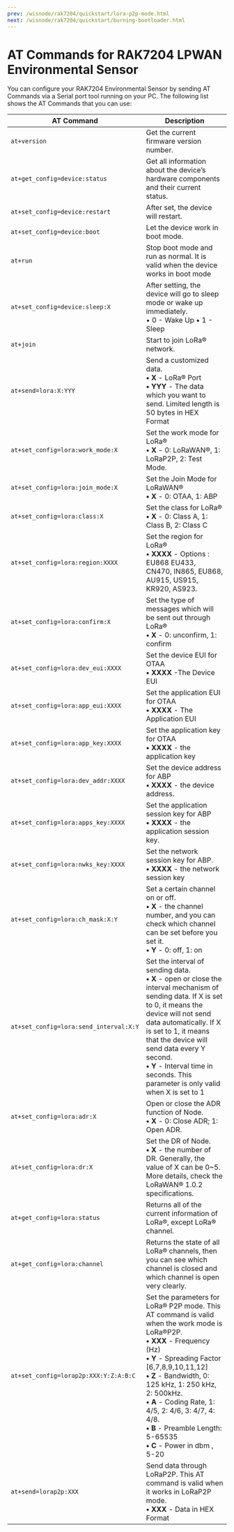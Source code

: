 ```yaml
---
prev: /wisnode/rak7204/quickstart/lora-p2p-mode.html
next: /wisnode/rak7204/quickstart/burning-bootloader.html
---
```


# AT Commands for RAK7204 LPWAN Environmental Sensor

You can configure your RAK7204 Environmental Sensor by sending AT Commands via a Serial port tool running on your PC. The following list shows the AT Commands that you can use:

| AT Command | Description | 
| ---- | ---- | 
| `at+version` | Get the current firmware version number. | 
| `at+get_config=device:status` | Get all information about the device’s hardware components and their current status. | 
| `at+set_config=device:restart` | After set, the device will restart. | 
| `at+set_config=device:boot` | Let the device work in boot mode. | 
| `at+run` | Stop boot mode and run as normal. It is valid when the device works in boot mode | 
| `at+set_config=device:sleep:X` | After setting, the device will go to sleep mode or wake up immediately.<br> • 0 - Wake Up • 1 - Sleep | 
| `at+join` | Start to join LoRa® network. | 
| `at+send=lora:X:YYY` | Send a customized data. <br>**• X** - LoRa® Port <br>**• YYY** - The data which you want to send. Limited length is 50 bytes in HEX Format | 
| `at+set_config=lora:work_mode:X` | Set the work mode for LoRa® <br>**• X** - 0: LoRaWAN®, 1: LoRaP2P, 2: Test Mode. | 
| `at+set_config=lora:join_mode:X` | Set the Join Mode for LoRaWAN® <br>**• X** - 0: OTAA, 1: ABP | 
| `at+set_config=lora:class:X` | Set the class for LoRa® <br>**• X** - 0: Class A, 1: Class B, 2: Class C | 
| `at+set_config=lora:region:XXXX` | Set the region for LoRa® <br>**• XXXX** - Options : EU868 EU433, CN470, IN865, EU868, AU915, US915, KR920, AS923. | 
| `at+set_config=lora:confirm:X` | Set the type of messages which will be sent out through LoRa® <br>**• X** - 0: unconfirm, 1: confirm | 
| `at+set_config=lora:dev_eui:XXXX `| Set the device EUI for OTAA <br>**• XXXX** -The Device EUI | 
| `at+set_config=lora:app_eui:XXXX` | Set the application EUI for OTAA <br>**• XXXX** - The Application EUI | 
| `at+set_config=lora:app_key:XXXX` | Set the application key for OTAA <br>**• XXXX** - the application key | 
| `at+set_config=lora:dev_addr:XXXX` | Set the device address for ABP <br>**• XXXX** - the device address. | 
| `at+set_config=lora:apps_key:XXXX `| Set the application session key for ABP <br>**• XXXX** - the application session key. | 
| `at+set_config=lora:nwks_key:XXXX` | Set the network session key for ABP. <br>**• XXXX** - the network session key | 
| `at+set_config=lora:ch_mask:X:Y` | Set a certain channel on or off. <br>**• X** - the channel number, and you can check which channel can be set before you set it. <br>**• Y** - 0: off, 1: on | 
| `at+set_config=lora:send_interval:X:Y `| Set the interval of sending data. <br>**• X** - open or close the interval mechanism of sending data. If X is set to 0, it means the device will not send data automatically. If X is set to 1, it means that the device will send data every Y second. <br>**• Y** - Interval time in seconds. This parameter is only valid when X is set to 1 | 
| `at+set_config=lora:adr:X `| Open or close the ADR function of Node. <br>**• X** - 0: Close ADR; 1: Open ADR. | 
| `at+set_config=lora:dr:X` | Set the DR of Node. <br>**• X** - the number of DR. Generally, the value of X can be 0~5. More details, check the LoRaWAN® 1.0.2 specifications. | 
| `at+get_config=lora:status` | Returns all of the current information of LoRa®, except LoRa® channel. | 
| `at+get_config=lora:channel` | Returns the state of all LoRa® channels, then you can see which channel is closed and which channel is open very clearly. | 
| `at+set_config=lorap2p:XXX:Y:Z:A:B:C` | Set the parameters for LoRa® P2P mode. This AT command is valid when the work mode is LoRa®P2P. <br>**• XXX** - Frequency (Hz) <br>**• Y** - Spreading Factor [6,7,8,9,10,11,12] <br>**• Z** - Bandwidth, 0: 125 kHz, 1: 250 kHz, 2: 500kHz. <br>**• A** - Coding Rate, 1: 4/5, 2: 4/6, 3: 4/7, 4: 4/8. <br>**• B** - Preamble Length: 5-65535 <br>**• C** - Power in dbm , 5-20 | 
| `at+send=lorap2p:XXX` | Send data through LoRaP2P. This AT command is valid when it works in LoRaP2P mode. <br>**• XXX** - Data in HEX Format | 


